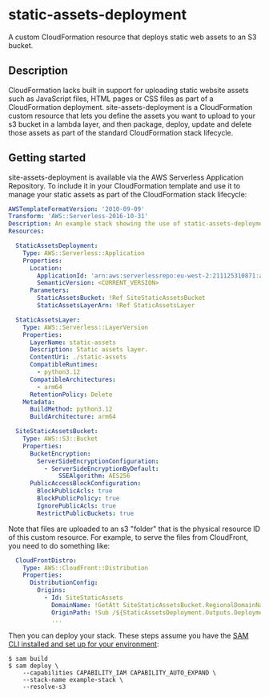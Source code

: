 # static-assets-deployment

A custom CloudFormation resource that deploys static web assets to an S3 bucket.

## Description

CloudFormation lacks built in support for uploading static website assets such as JavaScript files, HTML pages or CSS files as part of a CloudFormation deployment. site-assets-deployment is a CloudFormation custom resource that lets you define the assets you want to upload to your s3 bucket in a lambda layer, and then package, deploy, update and delete those assets as part of the standard CloudFormation stack lifecycle.

## Getting started

site-assets-deployment is available via the AWS Serverless Application Repository. To include it in your CloudFormation template and use it to manage your static assets as part of the CloudFormation stack lifecycle:

```yaml
AWSTemplateFormatVersion: '2010-09-09'
Transform: 'AWS::Serverless-2016-10-31'
Description: An example stack showing the use of static-assets-deployment
Resources:

  StaticAssetsDeployment:
    Type: AWS::Serverless::Application
    Properties:
      Location:
        ApplicationId: 'arn:aws:serverlessrepo:eu-west-2:211125310871:applications/static-assets-deployment'
        SemanticVersion: <CURRENT_VERSION>
      Parameters:
        StaticAssetsBucket: !Ref SiteStaticAssetsBucket
        StaticAssetsLayerArn: !Ref StaticAssetsLayer

  StaticAssetsLayer:
    Type: AWS::Serverless::LayerVersion
    Properties:
      LayerName: static-assets
      Description: Static assets layer.
      ContentUri: ./static-assets
      CompatibleRuntimes:
        - python3.12
      CompatibleArchitectures:
        - arm64
      RetentionPolicy: Delete
    Metadata:
      BuildMethod: python3.12
      BuildArchitecture: arm64

  SiteStaticAssetsBucket:
    Type: AWS::S3::Bucket
    Properties:
      BucketEncryption:
        ServerSideEncryptionConfiguration:
          - ServerSideEncryptionByDefault:
              SSEAlgorithm: AES256
      PublicAccessBlockConfiguration:
        BlockPublicAcls: true
        BlockPublicPolicy: true
        IgnorePublicAcls: true
        RestrictPublicBuckets: true
```

Note that files are uploaded to an s3 "folder" that is the physical resource ID of this custom resource. For example, to serve the files from CloudFront, you need to do something like:

```yaml
  CloudFrontDistro:
    Type: AWS::CloudFront::Distribution
    Properties:
      DistributionConfig:
        Origins:
          - Id: SiteStaticAssets
            DomainName: !GetAtt SiteStaticAssetsBucket.RegionalDomainName
            OriginPath: !Sub /${StaticAssetsDeployment.Outputs.DeploymentFolder}
            ...
```

Then you can deploy your stack. These steps assume you have the [SAM CLI installed and set up for your environment](https://docs.aws.amazon.com/serverless-application-model/latest/developerguide/serverless-sam-cli-install.html):

```
$ sam build
$ sam deploy \
    --capabilities CAPABILITY_IAM CAPABILITY_AUTO_EXPAND \
    --stack-name example-stack \
    --resolve-s3
```
